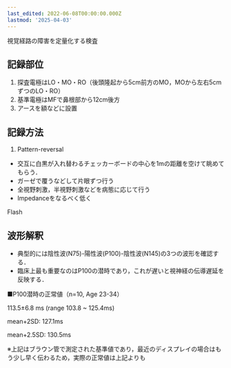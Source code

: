 ```yaml
---
last_edited: 2022-06-08T00:00:00.000Z
lastmod: '2025-04-03'
---
```





  

視覚経路の障害を定量化する検査

## 記録部位

1. 探査電極はLO・MO・RO（後頭隆起から5cm前方のMO，MOから左右5cmずつのLO・RO）
2. 基準電極はMFで鼻根部から12cm後方
3. アースを額などに設置

  

## 記録方法

1. Pattern-reversal

- 交互に白黒が入れ替わるチェッカーボードの中心を1mの距離を空けて眺めてもらう．
- ガーゼで覆うなどして片眼ずつ行う
- 全視野刺激，半視野刺激などを病態に応じて行う
- Impedanceをなるべく低く

Flash

  

## 波形解釈

- 典型的には陰性波(N75)-陽性波(P100)-陰性波(N145)の3つの波形を確認する．
- 臨床上最も重要なのはP100の潜時であり，これが遅いと視神経の伝導遅延を反映する．

  

■P100潜時の正常値（n=10, Age 23-34）

113.5±6.8 ms (range 103.8 ~ 125.4ms)

mean+2SD: 127.1ms

mean+2.5SD: 130.5ms

※上記はブラウン管で測定された基準値であり，最近のディスプレイの場合はもう少し早く伝わるため，実際の正常値は上記よりも
